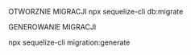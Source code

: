 OTWORZNIE MIGRACJI
npx sequelize-cli db:migrate

GENEROWANIE MIGRACJI

npx sequelize-cli migration:generate
